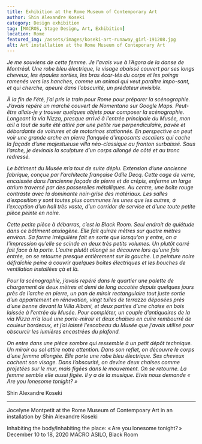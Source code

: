```yaml
---
title: Exhibition at the Rome Museum of Contemporary Art 
author: Shin Alexandre Koseki
category: Design exhibition
tag: [MACROS, Stage Design, Art, Exhibition]
location: Rome
featured_img: /assets/images/koseki-art-runaway_girl-191208.jpg
alt: Art installation at the Rome Museum of Conteporary Art
---
```

*Je me souviens de cette femme. Je l’avais vue à l’Agora de la danse de Montréal. Une robe bleu électrique, le visage abaissé couvert par ses longs cheveux, les épaules sorties, les bras écar-tés du corps et les poings ramenés vers les hanches, comme un animal qui veut paraître impo-sant, et qui cherche, apeuré dans l’obscurité, un prédateur invisible.*

*À la fin de l’été, j’ai pris le train pour Rome pour préparer la scénographie. J’avais repéré un marché couvert de Nomentano sur Google Maps. Peut-être allais-je y trouver quelques objets pour composer la scénographie. Longeant la via Nizza, presque arrivé à l’entrée principale du Musée, mon œil a tout de suite été attiré par une petite rue perpendiculaire, pavée et débordante de voitures et de motorinos stationnés. En perspective on peut voir une grande arche en pierre flanquée d’imposants escaliers qui cache la façade d’une majestueuse villa néo-classique au fronton surbaissé. Sous l’arche, je devinais la sculpture d’un corps allongé de côté et au tronc redressé.*

*Le bâtiment du Musée m’a tout de suite déplu. Extension d’une ancienne fabrique, conçue par l’architecte française Odile Decq. Cette cage de verre, encaissée dans l’ancienne façade de pierre et de crépis, enferme un large atrium traversé par des passerelles métalliques. Au centre, une boîte rouge contraste avec la dominante noir-grise des matériaux. Les salles d’exposition y sont toutes plus communes les unes que les autres, à l’exception d’un hall très vaste, d’un corridor de service et d’une toute petite pièce peinte en noire.*

*Cette petite pièce à débarras, c’est la Black Room. Seul endroit de quiétude dans ce bâtiment anxiogène. Elle fait quinze mètres sur quatre mètres environ. Sa forme irrégulière fait en sorte que lorsqu’on y entre, on a l’impression qu’elle se scinde en deux très petits volumes. Un plutôt carré fait face à la porte. L’autre plutôt allongé se découvre lors qu’une fois entrée, on se retourne presque entièrement sur la gauche. La peinture noire défraîchie peine à couvrir quelques boîtes électriques et les bouches de ventilation installées çà et là.*

*Pour la scénographie, j’avais repéré dans le quartier une palette de chargement de deux mètres et demi de long accotée depuis quelques jours près de l’arche en pierre, un pan de miroir rectangulaire tout juste sortie d’un appartement en rénovation, vingt tuiles de terrazzo déposées près d’une benne devant la Villa Albani, et deux parties d’une chaise en bois laissée à l’entrée du Musée. Pour compléter, un couple d’antiquaires de la via Nizza m’a loué une porte-miroir et deux chaises en cuire rembourré de couleur bordeaux, et j’ai laissé l’escabeau du Musée que j’avais utilisé pour obscurcir les lumières encastrées du plafond.*

*On entre dans une pièce sombre qui ressemble à un petit dépôt technique. Un miroir au sol attire notre attention. Dans son reflet, on découvre le corps d’une femme allongée. Elle porte une robe bleu électrique. Ses cheveux cachent son visage. Dans l’obscurité, on devine deux chaises comme projetées sur le mur, mais figées dans le mouvement. On se retourne. La femme semble elle aussi figée. Il y a de la musique. Elvis nous demande « Are you lonesome tonight? »*

Shin Alexandre Koseki

---

Jocelyne Montpetit at the Rome Museum of Contempoary Art
in an installation by Shin Alexandre Koseki

Inhabiting the body/Inhabiting the place: « Are you lonesome tonight? » 
December 10 to 18, 2020
MACRO ASILO, Black Room

